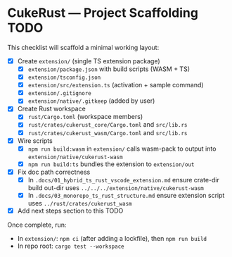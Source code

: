 # CukeRust — Project Scaffolding TODO

This checklist will scaffold a minimal working layout:

- [x] Create `extension/` (single TS extension package)
  - [x] `extension/package.json` with build scripts (WASM + TS)
  - [x] `extension/tsconfig.json`
  - [x] `extension/src/extension.ts` (activation + sample command)
  - [x] `extension/.gitignore`
  - [x] `extension/native/.gitkeep` (added by user)
- [x] Create Rust workspace
  - [x] `rust/Cargo.toml` (workspace members)
  - [x] `rust/crates/cukerust_core/Cargo.toml` and `src/lib.rs`
  - [x] `rust/crates/cukerust_wasm/Cargo.toml` and `src/lib.rs`
- [x] Wire scripts
  - [x] `npm run build:wasm` in `extension/` calls wasm-pack to output into `extension/native/cukerust-wasm`
  - [x] `npm run build:ts` bundles the extension to `extension/out`
- [x] Fix doc path correctness
  - [x] In `.docs/01_hybrid_ts_rust_vscode_extension.md` ensure crate-dir build out-dir uses `../../../extension/native/cukerust-wasm`
  - [x] In `.docs/03_monorepo_ts_rust_structure.md` ensure extension script uses `../rust/crates/cukerust_wasm`
- [x] Add next steps section to this TODO

Once complete, run:

- In `extension/`: `npm ci` (after adding a lockfile), then `npm run build`
- In repo root: `cargo test --workspace`
